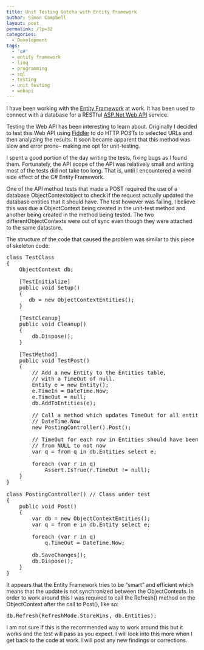 ```yaml
---
title: Unit Testing Gotcha with Entity Framework
author: Simon Campbell
layout: post
permalink: /?p=32
categories:
  - Development
tags:
  - 'c#'
  - entity framework
  - linq
  - programming
  - sql
  - testing
  - unit testing
  - webapi
---
```

I have been working with the [Entity Framework][1] at work. It has been used to connect with a database for a RESTful [ASP.Net Web API][2] service.

Testing the Web API has been interesting to learn about. Originally I decided to test this Web API using [Fiddler][3] to do HTTP POSTs to selected URLs and then analyzing the results. It soon became apparent that this method was slow and error prone&#8211; making me opt for unit-testing.

I spent a good portion of the day writing the tests, fixing bugs as I found them. Fortunately, the API scope of the API was relatively small and writing most of the tests did not take too long. That is, until I encountered a weird side effect of the C# Entity Framework.

One of the API method tests that made a POST required the use of a database ObjectContextobject to check if the request actually updated the database entities that it should have. The test however was failing, I believe this was due a ObjectContext being created in the unit-test method and another being created in the method being tested. The two differentObjectContexts were out of sync even though they were attached to the same datastore.

The structure of the code that caused the problem was similar to this piece of skeleton code:

<pre class="brush: csharp; title: ; notranslate" title="">class TestClass
{
    ObjectContext db;

    [TestInitialize]
    public void Setup()
    {
       db = new ObjectContextEntities();
    }

    [TestCleanup]
    public void Cleanup()
    {
        db.Dispose();
    }

    [TestMethod]
    public void TestPost()
    {
        // Add a new Entity to the Entities table,
        // with a TimeOut of null.
        Entity e = new Entity();
        e.TimeIn = DateTime.Now;
        e.TimeOut = null;
        db.AddToEntities(e);

        // Call a method which updates TimeOut for all entities to
        // DateTime.Now
        new PostingController().Post();

        // TimeOut for each row in Entities should have been changed
        // from NULL to not now
        var q = from q in db.Entities select e;

        foreach (var r in q)
            Assert.IsTrue(r.TimeOut != null);
    }
}

class PostingController() // Class under test
{
    public void Post()
    {
        var db = new ObjectContextEntities();
        var q = from e in db.Entity select e;

        foreach (var r in q)
            q.TimeOut = DateTime.Now;

        db.SaveChanges();
        db.Dispose();
    }
}
</pre>

It appears that the Entity Framework tries to be &#8220;smart&#8221; and efficient which means that the update is not synchronized between the ObjectContexts. In order to work around this I was required to call the Refresh() method on the ObjectContext after the call to Post(), like so:

<pre class="brush: csharp; title: ; notranslate" title="">db.Refresh(RefreshMode.StoreWins, db.Entities);
</pre>

I am not sure if this is the recommended way to work around this but it works and the test will pass as you expect. I will look into this more when I get back to the code at work. I will post any new findings or corrections.

 [1]: https://www.google.co.nz/url?sa=t&rct=j&q=&esrc=s&source=web&cd=1&cad=rja&ved=0CDUQFjAA&url=http%3A%2F%2Fmsdn.microsoft.com%2Fen-us%2Fdata%2Fef.aspx&ei=8CnMUP7nMa2jiAeC-oHYDA&usg=AFQjCNGnRYM3tghOlk7YE3qY8RyjXpulaQ&sig2=KnR4_5pyp6HCgG6AyjsqNg&bvm=bv.1355325884,d.aGc
 [2]: http://www.asp.net/web-api
 [3]: http://www.fiddler2.com/fiddler2/
